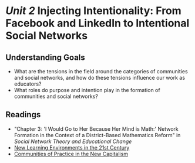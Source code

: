 # *Unit 2* Injecting Intentionality: From Facebook and LinkedIn to Intentional Social Networks

## Understanding Goals
* What are the tensions in the field around the categories of communities and social networks, and how do these tensions influence our work as educators?
* What roles do purpose and intention play in the formation of communities and social networks?

## Readings
* "Chapter 3: 'I Would Go to Her Because Her Mind is Math:' Network Formation in the Context of a District-Based Mathematics Reform" in *Social Network Theory and Educational Change*
* [New Learning Environments in the 21st Century](http://www.johnseelybrown.com/newlearning.pdf)
* [Communities of Practice in the New Capitalism](http://ldtprojects.stanford.edu/~educ39107/hiroshis/project_documents_backup/partA/ReferencesCited/Gee_2000.pdf)
